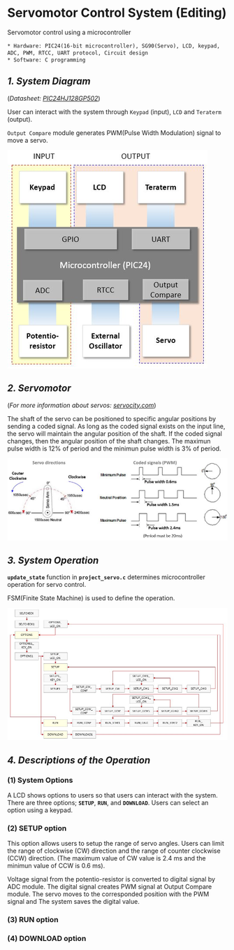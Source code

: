 # Servomotor Control System (Editing)
Servomotor control using a microcontroller
```
* Hardware: PIC24(16-bit microcontroller), SG90(Servo), LCD, keypad, ADC, PWM, RTCC, UART protocol, Circuit design
* Software: C programming
```

## _1. System Diagram_
(_Datasheet: [PIC24HJ128GP502](http://ww1.microchip.com/downloads/en/devicedoc/70293g.pdf)_)

User can interact with the system through `Keypad` (input), `LCD` and `Teraterm` (output).

`Output Compare` module generates PWM(Pulse Width Modulation) signal to move a servo.

![alt text](https://github.com/lkyungho/Images/blob/master/servomotor-control-diagram.JPG "Diagram")

## _2. Servomotor_
(_For more information about servos: [servocity.com](https://www.servocity.com/servos)_)

The shaft of the servo can be positioned to specific angular positions by sending a coded signal. As long as the coded signal exists on the input line, the servo will maintain the angular position of the shaft. If the coded signal changes, then the angular position of the shaft changes. The maximun pulse width is 12% of period and the minimun pulse width is 3% of period.

![alt text](https://github.com/lkyungho/Images/blob/master/servomotor-control-servo.JPG "Servo")


## _3. System Operation_
**`update_state`** function in **`project_servo.c`** determines microcontroller operation for servo control.

FSM(Finite State Machine) is used to define the operation.

![alt text](https://github.com/lkyungho/Images/blob/master/servomotor-control-update-state.JPG "update_state")

## _4. Descriptions of the Operation_
### (1) System Options
A LCD shows options to users so that users can interact with the system. There are three options; **`SETUP`**, **`RUN`**, and **`DOWNLOAD`**. Users can select an option using a keypad.

### (2) SETUP option
This option allows users to setup the range of servo angles. Users can limit the range of clockwise (CW) direction and the range of counter clockwise (CCW) direction. (The maximum value of CW value is 2.4 ms and the minimun value of CCW is 0.6 ms).

Voltage signal from the potentio-resistor is converted to digital signal by ADC module. The digital signal creates PWM signal at Output Compare module. The servo moves to the corresponded position with the PWM signal and The system saves the digital value.

### (3) RUN option

### (4) DOWNLOAD option
